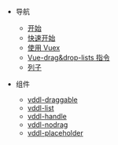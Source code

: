 - 导航
  - [开始](zh-cn/guide/getting-started)
  - [快速开始](zh-cn/guide/quick-start)
  - [使用 Vuex](zh-cn/guide/vuex)
  - [Vue-drag&drop-lists 指令](zh-cn/guide/vue-dndl)
  - [列子](http://hejx.space/vddl-demo)

- 组件
  - [vddl-draggable](zh-cn/component/vddl-draggable)
  - [vddl-list](zh-cn/component/vddl-list)
  - [vddl-handle](zh-cn/component/vddl-handle)
  - [vddl-nodrag](zh-cn/component/vddl-nodrag)
  - [vddl-placeholder](zh-cn/component/vddl-placeholder)
